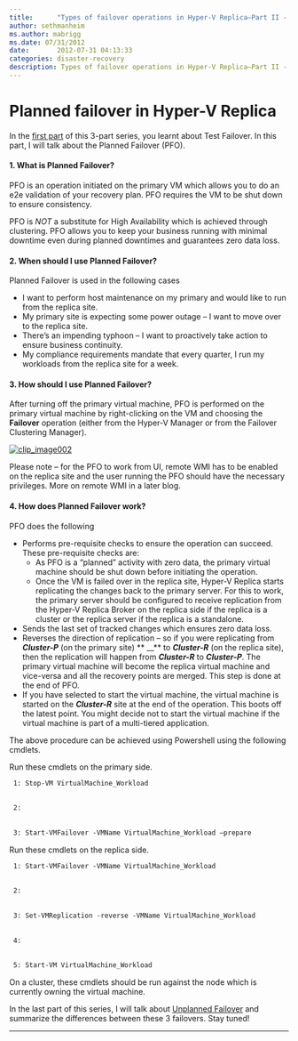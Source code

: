 ```yaml
---
title:      "Types of failover operations in Hyper-V Replica–Part II - Planned Failover"
author: sethmanheim
ms.author: mabrigg
ms.date: 07/31/2012
date:       2012-07-31 04:13:33
categories: disaster-recovery
description: Types of failover operations in Hyper-V Replica–Part II - Planned Failover
---
```

# Planned failover in Hyper-V Replica

In the [first part](https://blogs.technet.com/b/virtualization/archive/2012/07/26/types-of-failover-operations-in-hyper-v-replica.aspx) of this 3-part series, you learnt about Test Failover. In this part, I will talk about the Planned Failover (PFO). 

#### 1\. What is Planned Failover? 

PFO is an operation initiated on the primary VM which allows you to do an e2e validation of your recovery plan. PFO requires the VM to be shut down to ensure consistency.

PFO is *NOT* a substitute for High Availability which is achieved through clustering. PFO allows you to keep your business running with minimal downtime even during planned downtimes and guarantees zero data loss. 

#### 2\. When should I use Planned Failover? 

Planned Failover is used in the following cases 

  * I want to perform host maintenance on my primary and would like to run from the replica site. 
  * My primary site is expecting some power outage – I want to move over to the replica site. 
  * There’s an impending typhoon – I want to proactively take action to ensure business continuity. 
  * My compliance requirements mandate that every quarter, I run my workloads from the replica site for a week. 



#### 3\. How should I use Planned Failover? 

After turning off the primary virtual machine, PFO is performed on the primary virtual machine by right-clicking on the VM and choosing the **Failover** operation (either from the Hyper-V Manager or from the Failover Clustering Manager).

[![clip_image002](https://msdnshared.blob.core.windows.net/media/TNBlogsFS/prod.evol.blogs.technet.com/CommunityServer.Blogs.Components.WeblogFiles/00/00/00/50/45/metablogapi/8510.clip_image002_thumb_16461DFD.png)](https://msdnshared.blob.core.windows.net/media/TNBlogsFS/prod.evol.blogs.technet.com/CommunityServer.Blogs.Components.WeblogFiles/00/00/00/50/45/metablogapi/6036.clip_image002_41F45748.png)

Please note – for the PFO to work from UI, remote WMI has to be enabled on the replica site and the user running the PFO should have the necessary privileges. More on remote WMI in a later blog.

#### 4\. How does Planned Failover work?

PFO does the following

  * Performs pre-requisite checks to ensure the operation can succeed. These pre-requisite checks are: 
    * As PFO is a “planned” activity with zero data, the primary virtual machine should be shut down before initiating the operation. 
    * Once the VM is failed over in the replica site, Hyper-V Replica starts replicating the changes back to the primary server. For this to work, the primary server should be configured to receive replication from the Hyper-V Replica Broker on the replica side if the replica is a cluster or the replica server if the replica is a standalone. 
  * Sends the last set of tracked changes which ensures zero data loss. 
  * Reverses the direction of replication – so if you were replicating from **_Cluster-P_** (on the primary site) ** __** to **_Cluster-R_** (on the replica site), then the replication will happen from **_Cluster-R_** to **_Cluster-P_**. The primary virtual machine will become the replica virtual machine and vice-versa and all the recovery points are merged. This step is done at the end of PFO. 
  * If you have selected to start the virtual machine, the virtual machine is started on the **_Cluster-R_** site at the end of the operation. This boots off the latest point. You might decide not to start the virtual machine if the virtual machine is part of a multi-tiered application. 



The above procedure can be achieved using Powershell using the following cmdlets. 

Run these cmdlets on the primary side.
    
```markdown
 1: Stop-VM VirtualMachine_Workload
    
    
 2:  
    
    
 3: Start-VMFailover -VMName VirtualMachine_Workload –prepare
```

Run these cmdlets on the replica side.
    
```markdown
 1: Start-VMFailover -VMName VirtualMachine_Workload
    
    
 2:  
    
    
 3: Set-VMReplication -reverse -VMName VirtualMachine_Workload
    
    
 4:  
    
    
 5: Start-VM VirtualMachine_Workload
```

On a cluster, these cmdlets should be run against the node which is currently owning the virtual machine.

In the last part of this series, I will talk about [Unplanned Failover](https://blogs.technet.com/b/virtualization/archive/2012/08/08/types-of-failover-operations-in-hyper-v-replica-part-iii-unplanned-failover.aspx) and summarize the differences between these 3 failovers. Stay tuned!

* * *
